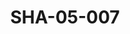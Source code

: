 ---
pid: SHA-05-007
title: SHA-05-007
language: ar
collection: شرحبيل احمد
original_label: 
rights: شرحبيل احمد
location_of_original: شرحبيل احمد
photographer_or_studio: 
scanned_from: photograph 7.3 by 10.4
_date: 1963-1964
location: بورتسودان
description: محمد اسماعيل كامل حسين احمد داوؤد مهدي علي ابراهيم
additional_notes: 
permission_display: 'yes'
on_server: 'no'
on_website: 'no'
permalink: /photopages/ar/SHA-05-007.html
layout: photo-page
---